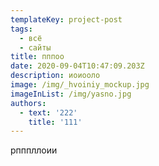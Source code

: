 ```yaml
---
templateKey: project-post
tags:
  - всё
  - сайты
title: пппоо
date: 2020-09-04T10:47:09.203Z
description: иоиооло
image: /img/_hvoiniy_mockup.jpg
imageInList: /img/yasno.jpg
authors:
  - text: '222'
    title: '111'
---
```

рпппллоии
